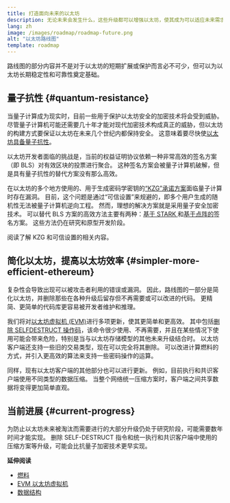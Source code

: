 ```yaml
---
title: 打造面向未来的以太坊
description: 无论未来会发生什么，这些升级都可以增强以太坊，使其成为可以适应未来需求的有韧性、去中心化的基础层。
lang: zh
image: /images/roadmap/roadmap-future.png
alt: "以太坊路线图"
template: roadmap
---
```


路线图的部分内容并不是对于以太坊的短期扩展或保护而言必不可少，但可以为以太坊长期稳定性和可靠性奠定基础。

## 量子抗性 {#quantum-resistance}

当量子计算成为现实时，目前一些用于保护以太坊安全的加密技术将会受到威胁。 尽管量子计算机可能还需要几十年才能对现代加密技术构成真正的威胁，但以太坊的构建方式要保证以太坊在未来几个世纪内都保持安全。 这意味着要尽快使[以太坊具备量子抗性](https://consensys.net/blog/developers/how-will-quantum-supremacy-affect-blockchain/)。

以太坊开发者面临的挑战是，当前的权益证明协议依赖一种非常高效的签名方案（即 BLS）对有效区块的投票进行聚合。 这种签名方案会被量子计算机破解，但是具有量子抗性的替代方案没有那么高效。

在以太坊的多个地方使用的、用于生成密码学密钥的[“KZG”承诺方案](/roadmap/danksharding/#what-is-kzg)面临量子计算时存在漏洞。 目前，这个问题是通过“可信设置”来规避的，即多个用户生成的随机性无法被量子计算机逆向工程。 然而，理想的解决方案就是采用量子安全加密技术。 可以替代 BLS 方案的高效方法主要有两种：[基于 STARK ](https://hackmd.io/@vbuterin/stark_aggregation)和[基于点阵的](https://medium.com/asecuritysite-when-bob-met-alice/so-what-is-lattice-encryption-326ac66e3175)签名方案。 这些方法仍在研究和原型开发阶段。

<ButtonLink variant="outline-color" to="/roadmap/danksharding#what-is-kzg"> 阅读了解 KZG 和可信设置的相关内容。</ButtonLink>

## 简化以太坊，提高以太坊效率 {#simpler-more-efficient-ethereum}

复杂性会导致出现可以被攻击者利用的错误或漏洞。 因此，路线图的一部分是简化以太坊，并删除那些在各种升级后留存但不再需要或可以改进的代码。 更精简、更简单的代码库更容易被开发者维护和推理。

我们将对[以太坊虚拟机 (EVM)](/developers/docs/evm)进行多项更新，使其更简单和更高效。 其中包括[删除 SELFDESTRUCT 操作码](https://hackmd.io/@vbuterin/selfdestruct)，该命令很少使用、不再需要，并且在某些情况下使用可能会带来危险，特别是当与以太坊存储模型的其他未来升级结合时。 以太坊客户端还支持一些旧的交易类型，现在可以完全将其删除。 可以改进计算燃料的方式，并引入更高效的算法来支持一些密码操作的运算。

同样，现有以太坊客户端的其他部分也可以进行更新。 例如，目前执行和共识客户端使用不同类型的数据压缩。 当整个网络统一压缩方案时，客户端之间共享数据将变得更加简单直观。

## 当前进展 {#current-progress}

为防止以太坊未来被淘汰而需要进行的大部分升级仍处于研究阶段，可能需要数年时间才能实现。 删除 SELF-DESTRUCT 指令和统一执行和共识客户端中使用的压缩方案等升级，可能会比抗量子加密技术更早实现。

**延伸阅读**

- [燃料](/developers/docs/gas)
- [EVM 以太坊虚拟机](/developers/docs/evm)
- [数据结构](/developers/docs/data-structures-and-encoding)
